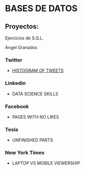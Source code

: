 # BASES DE DATOS

## Proyectos:

Ejercicios de S.Q.L. 

Angel Granados

### Twitter 
- [HISTOGRAM OF TWEETS](https://github.com/aggranadoss/BASES_DE_DATOS/tree/main/twitter)
### Linkedin 
- DATA SCIENCE SKILLS
### Facebook 
- PAGES WITH NO LIKES
### Tesla 
- UNFINISHED PARTS
### New York Times 
- LAPTOP VS MOBILE VIEWERSHIP
